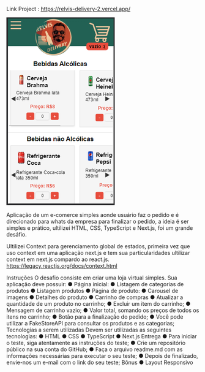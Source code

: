 
Link Project : https://relvis-delivery-2.vercel.app/

<p aling="center">
  <img src="public/assets/relvis-delivery-2.0-tela-app.png">
</p>

Aplicação de um e-comerce simples aonde usuário faz o pedido e é direcionado para whats da empresa para finalizar o pedido, a ideia é ser simples e prático, ultilizei HTML, CSS, TypeScript e Next.js, foi um grande desáfio.

Ultilizei Context para gerenciamento global de estados,  primeira vez que uso context em uma aplicação next.js e tem sua particularidades ultilizar context em next.js compardo ao react.js.
https://legacy.reactjs.org/docs/context.html

Instruções
O desafio consiste em criar uma loja virtual simples.
Sua aplicação deve possuir:
● Página inicial:
● Listagem de categorias de produtos
● Listagem produtos
● Página de produto:
● Carousel de imagens
● Detalhes do produto
● Carrinho de compras
● Atualizar a quantidade de um produto no carrinho;
● Excluir um item do carrinho;
● Mensagem de carrinho vazio;
● Valor total, somando os preços de todos os itens no carrinho;
● Botão para a finalização do pedido;
● Você pode utilizar a FakeStoreAPI para consultar os produtos e as
categorias;
Tecnologias a serem utilizadas
Devem ser utilizadas as seguintes tecnologias:
● HTML
● CSS
● TypeScript
● Next.js
Entrega
● Para iniciar o teste, siga atentamente as instruções do teste;
● Crie um repositório público na sua conta do GitHub;
● Faça o arquivo readme.md com as informações necessárias para
executar o seu teste;
● Depois de finalizado, envie-nos um e-mail com o link do seu teste;
Bônus
● Layout Responsivo
